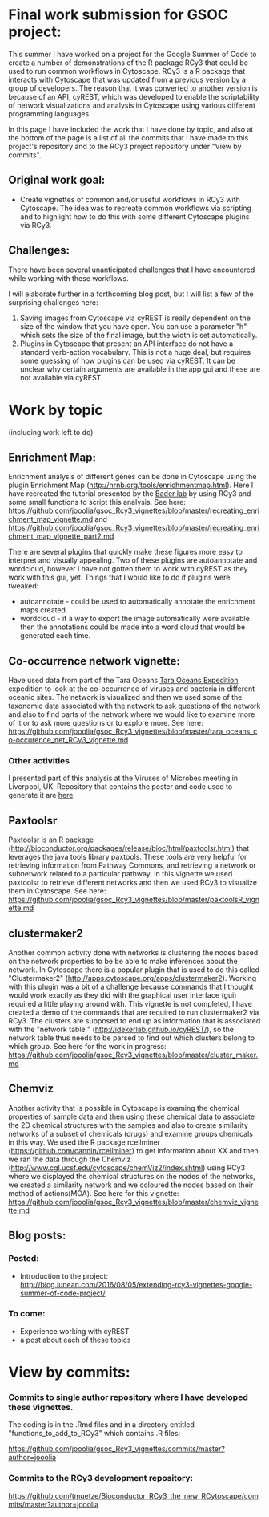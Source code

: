 # Final work submission for GSOC project:

This summer I have worked on a project for the Google Summer of Code to create a number of demonstrations of the R package RCy3 that could be used to run common workflows in Cytoscape. RCy3 is a R package that interacts with Cytoscape that was updated from a previous version by a group of developers. The reason that it was converted to another version is because of an API, cyREST, which was developed to enable the scriptability of network visualizations and analysis in Cytoscape using various different programming languages. 

In this page I have included the work that I have done by topic, and also at the bottom of the page is a list of all the commits that I have made to this project's repository and to the RCy3 project repository under "View by commits".

## Original work goal:

- Create vignettes of common and/or useful workflows in RCy3 with Cytoscape. The idea was to recreate common workflows via scripting and to highlight how to do this with some different Cytoscape plugins via RCy3.

## Challenges:

There have been several unanticipated challenges that I have encountered while working with these workflows.

I will elaborate further in a forthcoming blog post, but I will list a few of the surprising challenges here:

1) Saving images from Cytoscape via cyREST is really dependent on the size of the window that you have open. You can use a parameter "h" which sets the size of the final image, but the width is set automatically.
2) Plugins in Cytoscape that present an API interface do not have a standard verb-action vocabulary. This is not a huge deal, but requires some guessing of how plugins can be used via cyREST. It can be unclear why certain arguments are available in the app gui and these are not available via cyREST. 

# Work by topic

(including work left to do)

## Enrichment Map:

Enrichment analysis of different genes can be done in Cytoscape using the plugin Enrichment Map (http://nrnb.org/tools/enrichmentmap.html). Here I have recreated the tutorial presented by the [Bader lab](http://www.baderlab.org/Software/EnrichmentMap/Tutorial) by using RCy3 and some small functions to script this analysis. See here: https://github.com/jooolia/gsoc_Rcy3_vignettes/blob/master/recreating_enrichment_map_vignette.md and https://github.com/jooolia/gsoc_Rcy3_vignettes/blob/master/recreating_enrichment_map_vignette_part2.md

There are several plugins that quickly make these figures more easy to interpret and visually appealing. Two of these plugins are autoannotate and wordcloud, however I have not gotten them to work with cyREST as they work with this gui, yet. Things that I would like to do if plugins were tweaked: 

- autoannotate - could be used to automatically annotate the enrichment maps created. 
- wordcloud - if a way to export the image automatically were available then the annotations could be made into a word cloud that would be generated each time. 

## Co-occurrence network vignette:

Have used data from part of the Tara Oceans [Tara Oceans Expedition](http://oceans.taraexpeditions.org/) expedition to look at the co-occurrence of viruses and bacteria in different oceanic sites.  The network is visualized and then we used some of the taxonomic data associated with the network to ask questions of the network and also to find parts of the network where we would like to examine more of it or to ask more questions or to explore more. See here: https://github.com/jooolia/gsoc_Rcy3_vignettes/blob/master/tara_oceans_co-occurence_net_RCy3_vignette.md

### Other activities

I presented part of this analysis at the Viruses of Microbes meeting in Liverpool, UK. Repository that contains the poster and code used to generate it are [here](https://github.com/jooolia/RCy3_VOM_poster)

## Paxtoolsr

Paxtoolsr is an R package (http://bioconductor.org/packages/release/bioc/html/paxtoolsr.html) that leverages the java tools library paxtools. These tools are very helpful for retrieving information from Pathway Commons, and retrieving a network or subnetwork related to a particular pathway. In this vignette we used paxtoolsr to retrieve different networks and then we used RCy3 to visualize them in Cytoscape. See here: https://github.com/jooolia/gsoc_Rcy3_vignettes/blob/master/paxtoolsR_vignette.md

## clustermaker2

Another common activity done with networks is clustering the nodes based on the network properties to be be able to make inferences about the network. In Cytoscape there is a popular plugin that is used to do this called "Clustermaker2" (http://apps.cytoscape.org/apps/clustermaker2). Working with this plugin was a bit of a challenge because commands that I thought would work exactly as they did with the graphical user interface (gui) required a little playing around with. This vignette is not completed, I have created a demo of the commands that are required to run clustermaker2 via RCy3. The clusters are supposed to end up as information that is associated with the "network table " (http://idekerlab.github.io/cyREST/), so the network table thus needs to be parsed to find out which clusters belong to which group. See here for the work in progress: https://github.com/jooolia/gsoc_Rcy3_vignettes/blob/master/cluster_maker.md

## Chemviz

Another activity that is possible in Cytoscape is examing the chemical properties of sample data and then using these chemical data to associate the 2D chemical structures with the samples and also to create similarity networks of a subset of chemicals (drugs) and examine groups chemicals in this way. We used the R package rcellminer (https://github.com/cannin/rcellminer) to get information about XX and then we ran the data through the Chemviz (http://www.cgl.ucsf.edu/cytoscape/chemViz2/index.shtml) using RCy3 where we displayed the chemical structures on the nodes of the networks, we created a similarity network and we coloured the nodes based on their method of actions(MOA). See here for this vignette: https://github.com/jooolia/gsoc_Rcy3_vignettes/blob/master/chemviz_vignette.md

## Blog posts:

### Posted:

- Introduction to the project: http://blog.lunean.com/2016/08/05/extending-rcy3-vignettes-google-summer-of-code-project/

### To come:

- Experience working with cyREST
- a post about each of these topics

# View by commits:

### Commits to single author repository where I have developed these vignettes.

The coding is in the .Rmd files and in a directory entitled "functions_to_add_to_RCy3" which contains .R files:

https://github.com/jooolia/gsoc_Rcy3_vignettes/commits/master?author=jooolia 

### Commits to the RCy3 development repository:

https://github.com/tmuetze/Bioconductor_RCy3_the_new_RCytoscape/commits/master?author=jooolia


